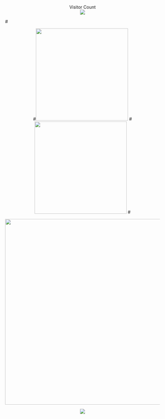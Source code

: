 <p align="center"> 
  Visitor Count<br>
  <img src="https://profile-counter.glitch.me/shuming1998/count.svg" />
</p>

#<div align=center>
#<img src="https://github.com/shuming1998/shuming1998/blob/main/dist/firework.gif" style=" width:300px;height:300 px"/>
#<img src="https://github.com/shuming1998/shuming1998/blob/main/dist/firework.gif" style=" width:300px;height:300 px"/>
#</div>

<div align=center>
<img src="https://github.com/shuming1998/shuming1998/blob/main/dist/kaik.gif" style=" width:604px;height:400 px"/>
</div>

<p align="center"> 
<a href=#><img src="https://github.com/shuming1998/shuming1998/blob/main/dist/github-user-contribution.svg"></a>
</p>
